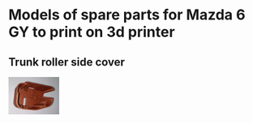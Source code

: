 # Models of spare parts for Mazda 6 GY to print on 3d printer

## Trunk roller side cover

<a href="trunk_roller_side_cover"><img alt="Trunk roller side cover" src="trunk_roller_side_cover/docs/img/trunk_roller_shutter.jpg" width="100px"/></a>
